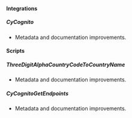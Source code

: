 
#### Integrations

##### CyCognito

- Metadata and documentation improvements.

#### Scripts

##### ThreeDigitAlphaCountryCodeToCountryName

- Metadata and documentation improvements.
##### CyCognitoGetEndpoints

- Metadata and documentation improvements.
